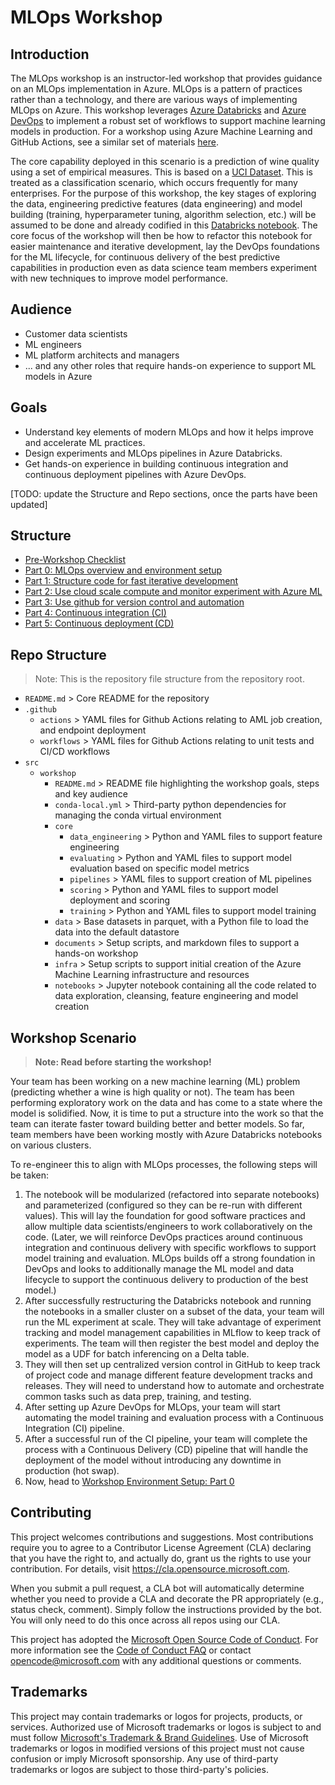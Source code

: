 # MLOps Workshop

## Introduction
The MLOps workshop is an instructor-led workshop that provides guidance on an MLOps
implementation in Azure. MLOps is a pattern of practices rather than a technology, and there are various ways of implementing MLOps on Azure. This workshop leverages [Azure Databricks](https://learn.microsoft.com/en-us/azure/databricks/introduction/)
and [Azure DevOps](https://learn.microsoft.com/en-us/azure/devops/user-guide/what-is-azure-devops?view=azure-devops)
to implement a robust set of workflows to support machine learning models in production. For a workshop using Azure Machine Learning and GitHub Actions, see a similar set of materials [here](https://github.com/microsoft/MLOpsTemplate/).

The core capability deployed in this scenario is a prediction of wine quality using a set of empirical measures. This is based on a [UCI Dataset](https://archive.ics.uci.edu/dataset/186/wine+quality). This is treated as a classification scenario, which occurs frequently for many enterprises. For the purpose of this workshop, the key stages of exploring the data,
engineering predictive features (data engineering) and model building (training, hyperparameter tuning,
algorithm selection, etc.) will be assumed to be done and already codified in this [Databricks
notebook](https://learn.microsoft.com/en-us/azure/databricks/mlflow/end-to-end-example).
The core focus of the workshop will then be how to refactor this notebook for easier maintenance and iterative development, lay the DevOps foundations for the ML lifecycle, for continuous delivery of the best predictive capabilities in production even as data science team members experiment with new techniques to improve model performance.

## Audience
- Customer data scientists
- ML engineers
- ML platform architects and managers
- ... and any other roles that require hands-on experience to support ML models in Azure

## Goals
- Understand key elements of modern MLOps and how it helps improve and accelerate ML practices.
- Design experiments and MLOps pipelines in Azure Databricks.
- Get hands-on experience in building continuous integration and continuous deployment pipelines with Azure DevOps.


[TODO: update the Structure and Repo sections, once the parts have been updated]
## Structure
- [Pre-Workshop Checklist](documents/part_tips.md)
- [Part 0: MLOps overview and environment setup](documents/part_0.md)
- [Part 1: Structure code for fast iterative development](documents/part_1.md)
- [Part 2: Use cloud scale compute and monitor experiment with Azure ML](documents/part_2.md)
- [Part 3: Use github for version control and automation](documents/part_3.md)
- [Part 4: Continuous integration (CI)](documents/part_4.md)
- [Part 5: Continuous deployment (CD)](documents/part_5.md) 

## Repo Structure
> Note: This is the repository file structure from the repository root.
- `README.md` > Core README for the repository
- `.github`
	- `actions` > YAML files for Github Actions relating to AML job creation, and endpoint deployment
	- `workflows` > YAML files for Github Actions relating to unit tests and CI/CD workflows
- `src`
	- `workshop`
		- `README.md` > README file highlighting the workshop goals, steps and key audience
		- `conda-local.yml` > Third-party python dependencies for managing the conda virtual environment
		- `core`
			- ``data_engineering`` > Python and YAML files to support feature engineering
			- ``evaluating`` > Python and YAML files to support model evaluation based on specific model metrics
			- ``pipelines`` > YAML files to support creation of ML pipelines
			- ``scoring`` > Python and YAML files to support model deployment and scoring
			- ``training`` > Python and YAML files to support model training
		- ``data`` > Base datasets in parquet, with a Python file to load the data into the default datastore
		- ``documents`` > Setup scripts, and markdown files to support a hands-on workshop
		- ``infra`` > Setup scripts to support initial creation of the Azure Machine Learning infrastructure and resources
		- ``notebooks`` > Jupyter notebook containing all the code related to data exploration, cleansing, feature engineering and model
		  creation

## Workshop Scenario
> **Note: Read before starting the workshop!**

Your team has been working on a new machine learning (ML) problem (predicting whether a wine is high quality or not). The
team has been performing exploratory work on the data and has come to a state where the model is solidified.
Now, it is time to put a structure into the work so that the team can iterate faster toward building better and better models. So far, team members have been working mostly with Azure Databricks notebooks on various clusters. 

To re-engineer this to align with MLOps processes, the following steps will be taken:
1. The notebook will be modularized (refactored into separate notebooks) and parameterized (configured so they
   can be re-run with different values). This will lay the foundation for good software practices and allow
   multiple data scientists/engineers to work collaboratively on the code. (Later, we will reinforce DevOps
   practices around continuous integration and continuous delivery with specific workflows to support model
   training and evaluation. MLOps builds off a strong foundation in DevOps and looks to additionally manage
   the ML model and data lifecycle to support the continuous delivery to production of the best model.)
2. After successfully restructuring the Databricks notebook and running the notebooks in a smaller cluster on a subset of the data, your team will run the ML experiment at scale. They will take advantage of experiment tracking
   and model management capabilities in MLflow to keep track of experiments. The team will then register the best model and deploy the
   model as a UDF for batch inferencing on a Delta table.
4. They will then set up centralized version control in GitHub to keep track of project code and manage different
   feature development tracks and releases. They will need to understand how to automate and orchestrate
   common tasks such as data prep, training, and testing. 
5. After setting up Azure DevOps for MLOps, your team will start automating the model training and evaluation
   process with a Continuous Integration (CI) pipeline.
6. After a successful run of the CI pipeline, your team will complete the process with a Continuous
   Delivery (CD) pipeline that will handle the deployment of the model without introducing any downtime in
   production (hot swap).
7. Now, head to [Workshop Environment Setup: Part 0](https://github.com/microsoft/MLOpsTemplate/blob/main/src/workshop/documents/part_0.md#part-0-workshop-environment-setup)


## Contributing
This project welcomes contributions and suggestions.  Most contributions require you to agree to a
Contributor License Agreement (CLA) declaring that you have the right to, and actually do, grant us
the rights to use your contribution. For details, visit https://cla.opensource.microsoft.com.

When you submit a pull request, a CLA bot will automatically determine whether you need to provide
a CLA and decorate the PR appropriately (e.g., status check, comment). Simply follow the instructions
provided by the bot. You will only need to do this once across all repos using our CLA.

This project has adopted the [Microsoft Open Source Code of Conduct](https://opensource.microsoft.com/codeofconduct/).
For more information see the [Code of Conduct FAQ](https://opensource.microsoft.com/codeofconduct/faq/) or
contact [opencode@microsoft.com](mailto:opencode@microsoft.com) with any additional questions or comments.

## Trademarks
This project may contain trademarks or logos for projects, products, or services. Authorized use of Microsoft 
trademarks or logos is subject to and must follow 
[Microsoft's Trademark & Brand Guidelines](https://www.microsoft.com/en-us/legal/intellectualproperty/trademarks/usage/general).
Use of Microsoft trademarks or logos in modified versions of this project must not cause confusion or imply Microsoft sponsorship.
Any use of third-party trademarks or logos are subject to those third-party's policies.
